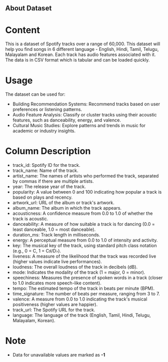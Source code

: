 ## About Dataset

# Content

This is a dataset of Spotify tracks over a range of 60,000. This dataset will help you find songs in 6 different language - English, Hindi, Tamil, Telugu, Malayalam and Korean. Each track has audio features associated with it. The data is in CSV format which is tabular and can be loaded quickly.

# Usage

The dataset can be used for:

* Building Recommendation Systems: Recommend tracks based on user preferences or listening patterns.
* Audio Feature Analysis: Classify or cluster tracks using their acoustic features, such as danceability, energy, and valence.
* Cultural Music Studies: Explore patterns and trends in music for academic or industry insights.

# Column Description

* track_id: Spotify ID for the track.
* track_name: Name of the track.
* artist_name: The names of artists who performed the track, separated by commas if there are multiple artists.
* year: The release year of the track.
* popularity: A value between 0 and 100 indicating how popular a track is based on plays and recency.
* artwork_url: URL of the album or track's artwork.
* album_name: The album in which the track appears.
* acousticness: A confidence measure from 0.0 to 1.0 of whether the track is acoustic.
* danceability: A measure of how suitable a track is for dancing (0.0 = least danceable, 1.0 = most danceable).
* duration_ms: Track length in milliseconds.
* energy: A perceptual measure from 0.0 to 1.0 of intensity and activity.
* key: The musical key of the track, using standard pitch class notation (e.g., 0 = C, 1 = C♯/D♭).
* liveness: A measure of the likelihood that the track was recorded live (higher values indicate live performances).
* loudness: The overall loudness of the track in decibels (dB).
* mode: Indicates the modality of the track (1 = major, 0 = minor).
* speechiness: Measures the presence of spoken words in a track (closer to 1.0 indicates more speech-like content).
* tempo: The estimated tempo of the track in beats per minute (BPM).
* time_signature: The number of beats per measure, ranging from 3 to 7.
* valence: A measure from 0.0 to 1.0 indicating the track's musical positiveness (higher values are happier).
* track_url: The Spotify URL for the track.
* language: The language of the track (English, Tamil, Hindi, Telugu, Malayalam, Korean).

# Note

* Data for unavailable values are marked as **-1**
